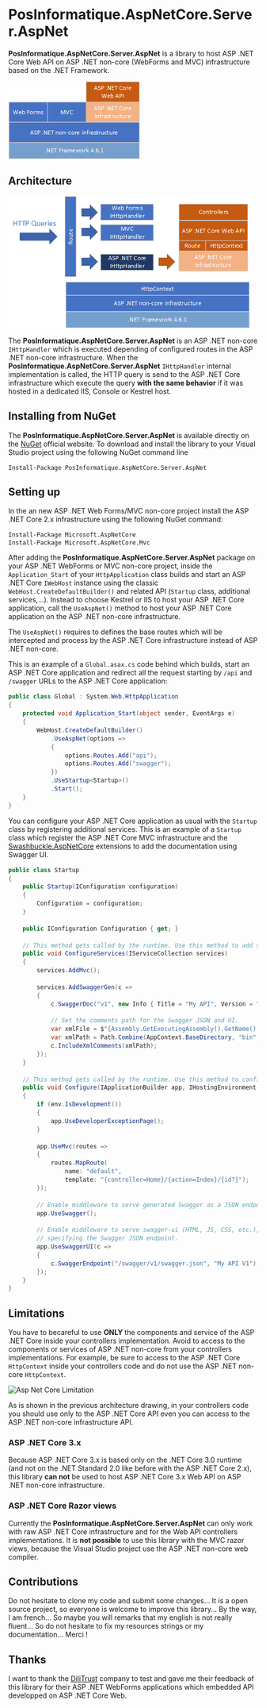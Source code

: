 # PosInformatique.AspNetCore.Server.AspNet
**PosInformatique.AspNetCore.Server.AspNet** is a library to host ASP .NET Core Web API on ASP .NET
non-core (WebForms and MVC) infrastructure based on the .NET Framework.

![Architecture](documentation/Architecture.png)

## Architecture

![Pipeline Execution](documentation/PipelineExecution.png)

The **PosInformatique.AspNetCore.Server.AspNet** is an ASP .NET non-core ``IHttpHandler``
which is executed depending of configured routes in the ASP .NET non-core infrastructure.
When the **PosInformatique.AspNetCore.Server.AspNet** ``IHttpHandler`` internal implementation
is called, the HTTP query is send to the ASP .NET Core infrastructure which execute
the query **with the same behavior** if it was hosted in a dedicated IIS, Console or Kestrel host.

## Installing from NuGet
The **PosInformatique.AspNetCore.Server.AspNet** is available directly on the
[NuGet](https://www.nuget.org/packages/PosInformatique.AspNetCore.Server.AspNet/) official website.
To download and install the library to your Visual Studio project using the following NuGet command line 
```
Install-Package PosInformatique.AspNetCore.Server.AspNet
```

## Setting up
In the an new ASP .NET Web Forms/MVC non-core project install the ASP .NET Core 2.x infrastructure
using the following NuGet command:
```
Install-Package Microsoft.AspNetCore
Install-Package Microsoft.AspNetCore.Mvc
```

After adding the **PosInformatique.AspNetCore.Server.AspNet** package on your ASP .NET
WebForms or MVC non-core project, inside the ``Application_Start`` of your `HttpApplication`
class builds and start an ASP .NET Core ``IWebHost`` instance using the classic
``WebHost.CreateDefaultBuilder()`` and related API
(``Startup`` class, additional services,...).
Instead to choose Kestrel or IIS to host your ASP .NET Core application,
call the ``UseAspNet()`` method to host your ASP .NET Core application
on the ASP .NET non-core infrastructure.

The ``UseAspNet()`` requires to defines the base routes which will be intercepted
and process by the ASP .NET Core infrastructure instead of ASP .NET non-core.

This is an example of a `Global.asax.cs` code behind which builds, start an ASP .NET
Core application and redirect all the request starting by ``/api`` and ``/swagger`` URLs
to the ASP .NET Core application:

```csharp
public class Global : System.Web.HttpApplication
{
    protected void Application_Start(object sender, EventArgs e)
    {
        WebHost.CreateDefaultBuilder()
            .UseAspNet(options =>
            {
                options.Routes.Add("api");
                options.Routes.Add("swagger");
            })
            .UseStartup<Startup>()
            .Start();
    }
}
```

You can configure your ASP .NET Core application as usual with the `Startup` class
by registering additional services.
This is an example of a `Startup` class which register the ASP .NET Core MVC infrastructure
and the [Swashbuckle.AspNetCore](https://www.nuget.org/packages/Swashbuckle.AspNetCore)
extensions to add the documentation using Swagger UI.
```csharp
public class Startup
{
    public Startup(IConfiguration configuration)
    {
        Configuration = configuration;
    }

    public IConfiguration Configuration { get; }

    // This method gets called by the runtime. Use this method to add services to the container.
    public void ConfigureServices(IServiceCollection services)
    {
        services.AddMvc();

        services.AddSwaggerGen(c =>
        {
            c.SwaggerDoc("v1", new Info { Title = "My API", Version = "v1" });

            // Set the comments path for the Swagger JSON and UI.
            var xmlFile = $"{Assembly.GetExecutingAssembly().GetName().Name}.xml";
            var xmlPath = Path.Combine(AppContext.BaseDirectory, "bin", xmlFile);
            c.IncludeXmlComments(xmlPath);
        });
    }

    // This method gets called by the runtime. Use this method to configure the HTTP request pipeline.
    public void Configure(IApplicationBuilder app, IHostingEnvironment env)
    {
        if (env.IsDevelopment())
        {
            app.UseDeveloperExceptionPage();
        }

        app.UseMvc(routes =>
        {
            routes.MapRoute(
                name: "default",
                template: "{controller=Home}/{action=Index}/{id?}");
        });

        // Enable middleware to serve generated Swagger as a JSON endpoint.
        app.UseSwagger();

        // Enable middleware to serve swagger-ui (HTML, JS, CSS, etc.),
        // specifying the Swagger JSON endpoint.
        app.UseSwaggerUI(c =>
        {
            c.SwaggerEndpoint("/swagger/v1/swagger.json", "My API V1");
        });
    }
}
````

## Limitations
You have to becareful to use **ONLY** the components and service of the ASP .NET Core inside
your controllers implementation.
Avoid to access to the components or services of ASP .NET non-core from your controllers
implementations. For example, be sure to access to the ASP .NET Core ``HttpContext``
inside your controllers code and do not use the ASP .NET non-core ``HttpContext``.

![Asp Net Core Limitation](documentation/AspNetCoreLimitation.png)

As is shown in the previous architecture drawing, in your controllers code you should
use only to the ASP .NET Core API even you can access to the ASP .NET non-core infrastructure API.

### ASP .NET Core 3.x
Because ASP .NET Core 3.x is based only on the .NET Core 3.0 runtime (and not 
on the .NET Standard 2.0 like before with the ASP .NET Core 2.x), this library
**can not** be used to host ASP .NET Core 3.x Web API on ASP .NET non-core infrastructure.

### ASP .NET Core Razor views
Currently the **PosInformatique.AspNetCore.Server.AspNet** can only work with raw
ASP .NET Core infrastructure and for the Web API controllers implementations.
It is **not possible** to use this library with the MVC razor views, because
the Visual Studio project use the ASP .NET non-core web compiler.

## Contributions
Do not hesitate to clone my code and submit some changes...
It is a open source project, so everyone is welcome to improve this library...
By the way, I am french... So maybe you will remarks that my english is not really fluent...
So do not hesitate to fix my resources strings or my documentation... Merci !

## Thanks
I want to thank the [DiliTrust](https://www.dilitrust.com/) company to test and gave me their
feedback of this library for their ASP .NET WebForms applications which embedded
API developped on ASP .NET Core Web.